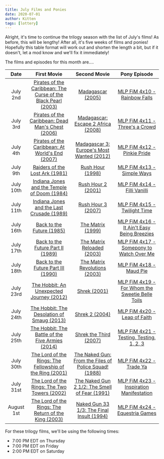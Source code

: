 ```yaml
---
title: July Films and Ponies
date: 2020-07-01
author: Kitten
tags: [lottery]
---
```


Alright, it's time to continue the trilogy season with the list of July's films!  As before, this will be lengthy!  After all, it's five weeks of films and ponies!  Hopefully this table format will work out and shorten the length a bit, but if it doesn't, let a mod know and we'll fix it immediately!

The films and episodes for this month are....

| Date | First Movie | Second Movie | Pony Episode |
| :----------: | :---------------: | :---------------: | :---------------: | 
| July 2nd | [Pirates of the Caribbean: The Curse of the Black Pearl (2003)][m1] | [Madagascar (2005)][m16] | [MLP FiM 4x10 - Rainbow Falls][p1] |
| July 3rd | [Pirates of the Caribbean: Dead Man's Chest (2006)][m2] | [Madagascar: Escape 2 Africa (2008)][m17] | [MLP FiM 4x11 - Three's a Crowd][p2] |
| July 4th | [Pirates of the Caribbean: At World's End (2007)][m3] | [Madagascar 3: Europe's Most Wanted (2012)][m18] | [MLP FiM 4x12 - Pinkie Pride][p3] |
| July 9th | [Raiders of the Lost Ark (1981)][m4] | [Rush Hour (1998)][m19] | [MLP FiM 4x13 - Simple Ways][p4] |
| July 10th | [Indiana Jones and the Temple of Doom (1984)][m5] | [Rush Hour 2 (2001)][m20] | [MLP FiM 4x14 - Filli Vanilli][p5] |
| July 11th | [Indiana Jones and the Last Crusade (1989)][m6] | [Rush Hour 3 (2007)][m21] | [MLP FiM 4x15 - Twilight Time][p6] |
| July 16th | [Back to the Future (1985)][m7] | [The Matrix (1999)][m22] | [MLP FiM 4x16 - It Ain't Easy Being Breezies][p7] |
| July 17th | [Back to the Future Part II (1989)][m8] | [The Matrix Reloaded (2003)][m23] | [MLP FiM 4x17 - Somepony to Watch Over Me][p8] |
| July 18th | [Back to the Future Part III (1990)][m9] | [The Matrix Revolutions (2003)][m24] | [MLP FiM 4x18 - Maud Pie][p9] |
| July 23rd | [The Hobbit: An Unexpected Journey (2012)][m10] | [Shrek (2001)][m25] | [MLP FiM 4x19 - For Whom the Sweetie Belle Toils][p10] |
| July 24th | [The Hobbit: The Desolation of Smaug (2013)][m11] | [Shrek 2 (2004)][m26] | [MLP FiM 4x20 - Leap of Faith][p11] |
| July 25th | [The Hobbit: The Battle of the Five Armies (2014)][m12] | [Shrek the Third (2007)][m27] | [MLP FiM 4x21 - Testing, Testing, 1, 2, 3][p12] |
| July 30th | [The Lord of the Rings: The Fellowship of the Ring (2001)][m13] | [The Naked Gun: From the Files of Police Squad! (1988)][m28] | [MLP FiM 4x22 - Trade Ya][p13] |
| July 31st | [The Lord of the Rings: The Two Towers (2002)][m14] | [The Naked Gun 2 1/2: The Smell of Fear (1991)][m29] | [MLP FiM 4x23 - Inspiration Manifestation][p14] |
| August 1st | [The Lord of the Rings: The Return of the King (2003)][m15] | [Naked Gun 33 1/3: The Final Insult (1994)][m30] | [MLP FiM 4x24 - Equestria Games][p15] |


For these trilogy films, we'll be using the following times:
- 7:00 PM EDT on Thursday
- 7:00 PM EDT on Friday
- 2:00 PM EDT on Saturday


[m1]: https://www.imdb.com/title/tt0325980/
[m2]: https://www.imdb.com/title/tt0383574/
[m3]: https://www.imdb.com/title/tt0449088/
[m4]: https://www.imdb.com/title/tt0082971/
[m5]: https://www.imdb.com/title/tt0087469/
[m6]: https://www.imdb.com/title/tt0097576/
[m7]: https://www.imdb.com/title/tt0088763/
[m8]: https://www.imdb.com/title/tt0096874/
[m9]: https://www.imdb.com/title/tt0099088/
[m10]: https://www.imdb.com/title/tt0903624/
[m11]: https://www.imdb.com/title/tt1170358/
[m12]: https://www.imdb.com/title/tt2310332/
[m13]: https://www.imdb.com/title/tt0120737/
[m14]: https://www.imdb.com/title/tt0167261/
[m15]: https://www.imdb.com/title/tt0167260/
[m16]: https://www.imdb.com/title/tt0351283/
[m17]: https://www.imdb.com/title/tt0479952/
[m18]: https://www.imdb.com/title/tt1277953/
[m19]: https://www.imdb.com/title/tt0120812/
[m20]: https://www.imdb.com/title/tt0266915/
[m21]: https://www.imdb.com/title/tt0293564/
[m22]: https://www.imdb.com/title/tt0133093/
[m23]: https://www.imdb.com/title/tt0234215/
[m24]: https://www.imdb.com/title/tt0242653/
[m25]: https://www.imdb.com/title/tt0126029/
[m26]: https://www.imdb.com/title/tt0298148/
[m27]: https://www.imdb.com/title/tt0413267/
[m28]: https://www.imdb.com/title/tt0095705/
[m29]: https://www.imdb.com/title/tt0102510/
[m30]: https://www.imdb.com/title/tt0110622/
[p1]: https://www.imdb.com/title/tt3099906/
[p2]: https://www.imdb.com/title/tt3099904/
[p3]: https://www.imdb.com/title/tt3099902/
[p4]: https://www.imdb.com/title/tt3099900/
[p5]: https://www.imdb.com/title/tt3099898/
[p6]: https://www.imdb.com/title/tt3099896/
[p7]: https://www.imdb.com/title/tt3099894/
[p8]: https://www.imdb.com/title/tt3099892/
[p9]: https://www.imdb.com/title/tt3099890/
[p10]: https://www.imdb.com/title/tt3099888/
[p11]: https://www.imdb.com/title/tt3099886/
[p12]: https://www.imdb.com/title/tt3099884/
[p13]: https://www.imdb.com/title/tt3099882/
[p14]: https://www.imdb.com/title/tt3099880/
[p15]: https://www.imdb.com/title/tt3099878/
